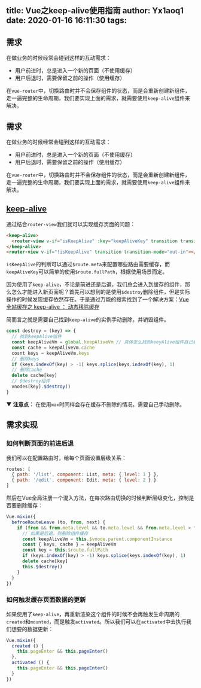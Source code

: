 title: Vue之keep-alive使用指南
author: Yx1aoq1
date: 2020-01-16 16:11:30
tags:
---
## 需求

在做业务的时候经常会碰到这样的互动需求：

* 用户前进时，总是进入一个新的页面（不使用缓存）
* 用户后退时，需要保留之前的操作（使用缓存）

在`vue-router`中，切换路由时并不会保存组件的状态，而是会重新创建新组件，走一遍完整的生命周期，我们要实现上面的需求，就需要使用`keep-alive`组件来解决。

<!-- more -->

## 需求

在做业务的时候经常会碰到这样的互动需求：

* 用户前进时，总是进入一个新的页面（不使用缓存）
* 用户后退时，需要保留之前的操作（使用缓存）

在`vue-router`中，切换路由时并不会保存组件的状态，而是会重新创建新组件，走一遍完整的生命周期，我们要实现上面的需求，就需要使用`keep-alive`组件来解决。

## [keep-alive](https://cn.vuejs.org/v2/api/#keep-alive)

通过结合`router-view`我们就可以实现缓存页面的问题：

```html
<keep-alive>
  <router-view v-if="isKeepAlive" :key="keepAliveKey" transition transition-mode="out-in"></router-view>
</keep-alive>
<router-view v-if="!isKeepAlive" transition transition-mode="out-in"></router-view>
```

`isKeepAlive`的判断可以通过`$route.meta`来配置哪些路由需要缓存，而`keepAliveKey`可以简单的使用`$route.fullPath`，根据使用场景而定。

因为使用了`keep-alive`，不论是前进还是后退，我们总会进入到缓存的组件，那么怎么才能进入新页面呢？首先可以想到的是使用`$destroy`删除组件，但是实际操作的时候发现缓存依然存在。于是通过万能的搜索找到了一个解决方案：[Vue 全站缓存之 keep-alive ： 动态移除缓存](https://juejin.im/post/5b610da4e51d45195c07720d#heading-1)

简而言之就是需要自己找到`keep-alive`的实例手动删除，并销毁组件。


```js
const destroy = (key) => {
  // 找到keepAlive组件
  const keepAliveVm = global.keepAliveVm // 具体怎么找到keeyAlive组件自己看情况
  const cache = keepAliveVm.cache
  cosnt keys = keepAliveVm.keys
  // 删除keys
  if (keys.indexOf(key) > -1) keys.splice(keys.indexOf(key), 1)
  // 删除cache
  delete cache[key]
  // $destroy组件
  vnodes[key].$destroy()
}
```

▼ **注意点：** 在使用`max`时同样会存在缓存不删除的情况，需要自己手动删除。

## 需求实现

### 如何判断页面的前进后退

我们可以在配置路由时，给每个页面设置层级关系：

```js
routes: [
  { path: '/list', component: List, meta: { level: 1 } },
  { path: '/edit', component: Edit, meta: { level: 2 } }
]
```

然后在Vue全局注册一个混入方法，在每次路由切换的时候判断层级变化，控制是否要删除缓存：

```js
Vue.mixin({
  befroeRouteLeave (to, from, next) {
    if (from && from.meta.level && to.meta.level && from.meta.level > to.meta.level) {
      // 如果是后退，则删除组件缓存
      const keepAliveVm = this.$vnode.parent.componentInstance
      const { keys, cache } = keepAliveVm
      const key = this.$route.fullPath
      if (keys.indexOf(key) > -1) keys.splice(keys.indexOf(key), 1)
      delete cache[key]
      this.$destroy()
    }
  }
})
```

### 如何触发缓存页面数据的更新

如果使用了`keep-alive`，再重新渲染这个组件的时候不会再触发生命周期的`created`和`mounted`，而是触发`activated`。所以我们可以在`activated`中去执行我们想要的数据更新：

```js
Vue.mixin({
  created () {
    this.pageEnter && this.pageEnter()
  },
  activated () {
    this.pageEnter && this.pageEnter()
  }
})
```
